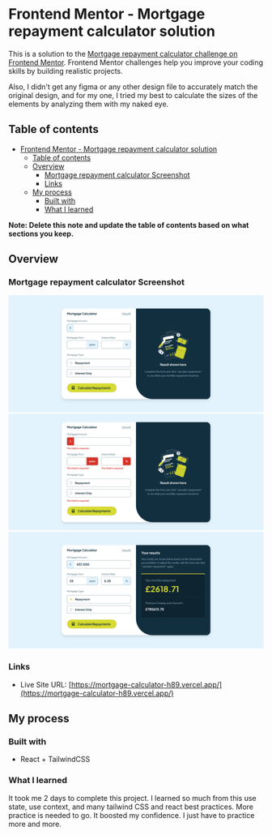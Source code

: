 # Frontend Mentor - Mortgage repayment calculator solution

This is a solution to the [Mortgage repayment calculator challenge on Frontend Mentor](https://www.frontendmentor.io/challenges/mortgage-repayment-calculator-Galx1LXK73). Frontend Mentor challenges help you improve your coding skills by building realistic projects. 


Also, I didn't get any figma or any other design file to accurately match the original design, and for my one, I tried my best to calculate the sizes of the elements by analyzing them with my naked eye.

## Table of contents

- [Frontend Mentor - Mortgage repayment calculator solution](#frontend-mentor---mortgage-repayment-calculator-solution)
  - [Table of contents](#table-of-contents)
  - [Overview](#overview)
    - [Mortgage repayment calculator Screenshot](#mortgage-repayment-calculator-screenshot)
    - [Links](#links)
  - [My process](#my-process)
    - [Built with](#built-with)
    - [What I learned](#what-i-learned)

**Note: Delete this note and update the table of contents based on what sections you keep.**

## Overview

### Mortgage repayment calculator Screenshot

![](./src/assets/images/screenshot.png)
![](./src/assets/images/screenshot-empty.png)
![](./src/assets/images/screenshot-result.png)



### Links

- Live Site URL: [https://mortgage-calculator-h89.vercel.app/](https://mortgage-calculator-h89.vercel.app/)

## My process

### Built with

- React + TailwindCSS


### What I learned

It took me 2 days to complete this project. I learned so much from this use state, use context, and many tailwind CSS and react best practices. More practice is needed to go. It boosted my confidence. I just have to practice more and more.
